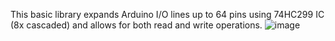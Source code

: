 This basic library expands Arduino I/O lines up to 64 pins using 74HC299 IC (8x cascaded)
and allows for both read and write operations.
![image](https://github.com/user-attachments/assets/65886671-b72b-4768-9132-42d2ca7817c2)

